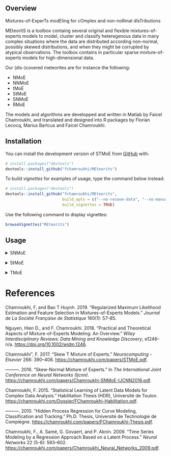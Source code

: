 
<!-- README.md is generated from README.Rmd. Please edit that file -->
<!-- badges: start -->
<!-- badges: end -->
Overview
--------

Mixtures-of-ExperTs modEling for cOmplex and non-noRmal dIsTributions

MEteoritS is a toolbox containg several original and flexible mixtures-of-experts models to model, cluster and classify heteregenous data in many complex situations where the data are distributed according non-normal, possibly skewed distributions, and when they might be corrupted by atypical observations. The toolbox contains in particular sparse mixture-of-experts models for high-dimensional data.

Our (dis-)covered meteorites are for instance the following:

-   NMoE
-   NNMoE
-   tMoE
-   StMoE
-   SNMoE
-   RMoE

The models and algorithms are developped and written in Matlab by Faicel Chamroukhi, and translated and designed into R packages by Florian Lecocq, Marius Bartcus and Faicel Chamroukhi.

Installation
------------

You can install the development version of STMoE from [GitHub](https://github.com/) with:

``` r
# install.packages("devtools")
devtools::install_github("fchamroukhi/MEteorits")
```

To build *vignettes* for examples of usage, type the command below instead:

``` r
# install.packages("devtools")
devtools::install_github("fchamroukhi/MEteorits", 
                         build_opts = c("--no-resave-data", "--no-manual"), 
                         build_vignettes = TRUE)
```

Use the following command to display vignettes:

``` r
browseVignettes("MEteorits")
```

Usage
-----

<details> <summary>SNMoE</summary>

``` r
library(meteorits)

data("simulatedstructureddata")

K <- 2 # Number of regimes (mixture components)
p <- 1 # Dimension of beta (order of the polynomial regressors)
q <- 1 # Dimension of w (order of the logistic regression: to be set to 1 for segmentation)

n_tries <- 1
max_iter <- 1500
threshold <- 1e-6
verbose <- TRUE
verbose_IRLS <- FALSE

snmoe <- emSNMoE(simulatedstructureddata$X, matrix(simulatedstructureddata$Y), 
                 K, p, q, n_tries, max_iter, threshold, verbose, verbose_IRLS)

snmoe$plot()
```

<img src="man/figures/README-unnamed-chunk-5-1.png" style="display: block; margin: auto;" /><img src="man/figures/README-unnamed-chunk-5-2.png" style="display: block; margin: auto;" /><img src="man/figures/README-unnamed-chunk-5-3.png" style="display: block; margin: auto;" /><img src="man/figures/README-unnamed-chunk-5-4.png" style="display: block; margin: auto;" /> </details>

<details> <summary>StMoE</summary>

``` r
library(meteorits)

data("simulatedstructureddata")

K <- 2 # Number of regimes (mixture components)
p <- 1 # Dimension of beta (order of the polynomial regressors)
q <- 1 # Dimension of w (order of the logistic regression: to be set to 1 for segmentation)

n_tries <- 1
max_iter <- 1500
threshold <- 1e-5
verbose <- TRUE
verbose_IRLS <- FALSE

stmoe <- emStMoE(simulatedstructureddata$X, matrix(simulatedstructureddata$Y), 
                 K, p, q, n_tries, max_iter, threshold, verbose, verbose_IRLS)

stmoe$plot()
```

<img src="man/figures/README-unnamed-chunk-6-1.png" style="display: block; margin: auto;" /><img src="man/figures/README-unnamed-chunk-6-2.png" style="display: block; margin: auto;" /><img src="man/figures/README-unnamed-chunk-6-3.png" style="display: block; margin: auto;" /><img src="man/figures/README-unnamed-chunk-6-4.png" style="display: block; margin: auto;" /> </details>

<details> <summary>TMoE</summary>

``` r
library(meteorits)

data("simulatedstructureddata")

K <- 2 # Number of regimes (mixture components)
p <- 1 # Dimension of beta (order of the polynomial regressors)
q <- 1 # Dimension of w (order of the logistic regression: to be set to 1 for segmentation)

n_tries <- 1
max_iter <- 1500
threshold <- 1e-5
verbose <- TRUE
verbose_IRLS <- FALSE

tmoe <- emTMoE(simulatedstructureddata$X, matrix(simulatedstructureddata$Y), K, p, q, n_tries, max_iter, threshold, verbose, verbose_IRLS)

tmoe$plot()
```

<img src="man/figures/README-unnamed-chunk-7-1.png" style="display: block; margin: auto;" /><img src="man/figures/README-unnamed-chunk-7-2.png" style="display: block; margin: auto;" /><img src="man/figures/README-unnamed-chunk-7-3.png" style="display: block; margin: auto;" /><img src="man/figures/README-unnamed-chunk-7-4.png" style="display: block; margin: auto;" />

</details>

References
==========

Chamroukhi, F, and Bao T Huynh. 2019. “Regularized Maximum Likelihood Estimation and Feature Selection in Mixtures-of-Experts Models.” *Journal de La Société Française de Statistique* 160(1): 57–85.

Nguyen, Hien D., and F. Chamroukhi. 2018. “Practical and Theoretical Aspects of Mixture-of-Experts Modeling: An Overview.” *Wiley Interdisciplinary Reviews: Data Mining and Knowledge Discovery*, e1246–n/a. <https://doi.org/10.1002/widm.1246>.

Chamroukhi", F. 2017. “Skew T Mixture of Experts.” *Neurocomputing - Elsevier* 266: 390–408. <https://chamroukhi.com/papers/STMoE.pdf>.

———. 2016. “Skew-Normal Mixture of Experts.” In *The International Joint Conference on Neural Networks (Ijcnn)*. <https://chamroukhi.com/papers/Chamroukhi-SNMoE-IJCNN2016.pdf>.

Chamroukhi, F. 2015. “Statistical Learning of Latent Data Models for Complex Data Analysis.” Habilitation Thesis (HDR), Université de Toulon. <https://chamroukhi.com/Dossier/FChamroukhi-Habilitation.pdf>.

———. 2010. “Hidden Process Regression for Curve Modeling, Classification and Tracking.” Ph.D. Thesis, Université de Technologie de Compiègne. <https://chamroukhi.com/papers/FChamroukhi-Thesis.pdf>.

Chamroukhi, F., A. Samé, G. Govaert, and P. Aknin. 2009. “Time Series Modeling by a Regression Approach Based on a Latent Process.” *Neural Networks* 22 (5-6): 593–602. <https://chamroukhi.com/papers/Chamroukhi_Neural_Networks_2009.pdf>.
